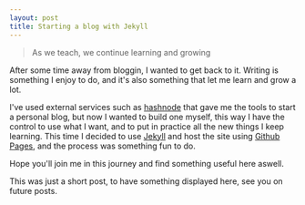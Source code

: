```yaml
---
layout: post
title: Starting a blog with Jekyll
---
```


> As we teach, we continue learning and growing

After some time away from bloggin, I wanted to get back to it. Writing is something I enjoy to do, and it's also something that let me learn and grow a lot. 

I've used external services such as [hashnode](https://hashnode.com/) that gave me the tools to start a personal blog, but now I wanted to build one myself, this way I have the control to use what I want, and to put in practice all the new things I keep learning. This time I decided to use [Jekyll](https://jekyllrb.com/) and host the site using [Github Pages](https://pages.github.com/), and the process was something fun to do.

Hope you'll join me in this journey and find something useful here aswell.

This was just a short post, to have something displayed here, see you on future posts.
